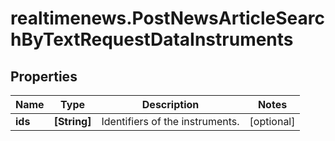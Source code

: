 # realtimenews.PostNewsArticleSearchByTextRequestDataInstruments

## Properties

Name | Type | Description | Notes
------------ | ------------- | ------------- | -------------
**ids** | **[String]** | Identifiers of the instruments. | [optional] 



